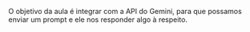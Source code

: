 O objetivo da aula é integrar com a API do Gemini, para que possamos enviar um prompt e ele nos responder algo à respeito.
